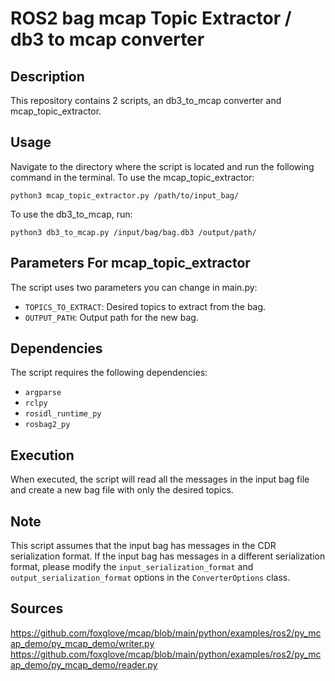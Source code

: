 # ROS2 bag mcap Topic Extractor / db3 to mcap converter

## Description
This repository contains 2 scripts, an db3_to_mcap converter and mcap_topic_extractor.

## Usage
Navigate to the directory where the script is located and run the following command in the terminal.
To use the mcap_topic_extractor:

```
python3 mcap_topic_extractor.py /path/to/input_bag/
```

To use the db3_to_mcap, run:

```
python3 db3_to_mcap.py /input/bag/bag.db3 /output/path/ 
```

## Parameters For mcap_topic_extractor
The script uses two parameters you can change in main.py: 

- `TOPICS_TO_EXTRACT`: Desired topics to extract from the bag.
- `OUTPUT_PATH`: Output path for the new bag.

## Dependencies
The script requires the following dependencies: 
- `argparse`
- `rclpy`
- `rosidl_runtime_py`
- `rosbag2_py`

## Execution
When executed, the script will read all the messages in the input bag file and create a new bag file with only the desired topics. 

## Note
This script assumes that the input bag has messages in the CDR serialization format. If the input bag has messages in a different serialization format, please modify the `input_serialization_format` and `output_serialization_format` options in the `ConverterOptions` class.

## Sources
https://github.com/foxglove/mcap/blob/main/python/examples/ros2/py_mcap_demo/py_mcap_demo/writer.py
https://github.com/foxglove/mcap/blob/main/python/examples/ros2/py_mcap_demo/py_mcap_demo/reader.py

